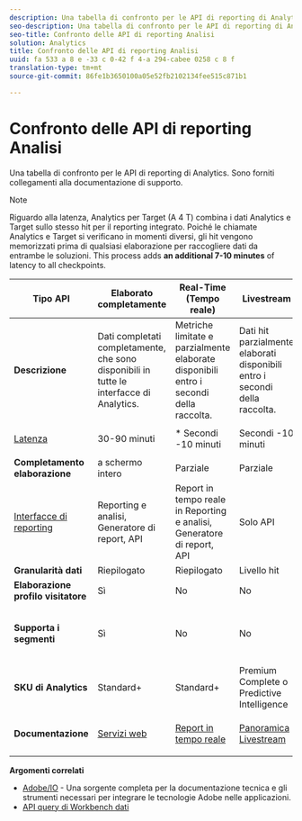 ```yaml
---
description: Una tabella di confronto per le API di reporting di Analytics. Sono forniti collegamenti alla documentazione di supporto.
seo-description: Una tabella di confronto per le API di reporting di Analytics. Sono forniti collegamenti alla documentazione di supporto.
seo-title: Confronto delle API di reporting Analisi
solution: Analytics
title: Confronto delle API di reporting Analisi
uuid: fa 533 a 8 e -33 c 0-42 f 4-a 294-cabee 0258 c 8 f
translation-type: tm+mt
source-git-commit: 86fe1b3650100a05e52fb2102134fee515c871b1

---
```



# Confronto delle API di reporting Analisi

Una tabella di confronto per le API di reporting di Analytics. Sono forniti collegamenti alla documentazione di supporto.

>[!NOTE]
>
>Riguardo alla latenza, Analytics per Target (A 4 T) combina i dati Analytics e Target sullo stesso hit per il reporting integrato. Poiché le chiamate Analytics e Target si verificano in momenti diversi, gli hit vengono memorizzati prima di qualsiasi elaborazione per raccogliere dati da entrambe le soluzioni. This process adds **an additional 7-10 minutes** of latency to all checkpoints.

<table id="table_7AF4FD678D494063ADF459B3CBC3EF3F"> 
 <thead> 
  <tr> 
   <th colname="col1" class="entry"> Tipo API </th> 
   <th colname="col2" class="entry"> Elaborato completamente </th> 
   <th colname="col3" class="entry"> Real-Time (Tempo reale) </th> 
   <th colname="col4" class="entry"> Livestream </th> 
   <th colname="col5" class="entry"> Data Warehouse </th> 
  </tr> 
 </thead>
 <tbody> 
  <tr> 
   <td colname="col1"> <b>Descrizione</b> </td> 
   <td colname="col2"> Dati completati completamente, che sono disponibili in tutte le interfacce di Analytics. </td> 
   <td colname="col3"> Metriche limitate e parzialmente elaborate disponibili entro i secondi della raccolta. </td> 
   <td colname="col4"> Dati hit parzialmente elaborati disponibili entro i secondi della raccolta. </td> 
   <td colname="col5"> Dati completati completamente elaborati, utilizzati per estrarre esportazioni di dati grandi. </td> 
  </tr> 
  <tr> 
   <td colname="col1"> <p><a href="https://marketing.adobe.com/resources/help/en_US/analytics/whitepapers/analytics-data-availability.pdf" format="https" scope="external"> Latenza</a> </p> </td> 
   <td colname="col2"> 30-90 minuti </td> 
   <td colname="col3"> * Secondi -10 minuti </td> 
   <td colname="col4"> Secondi -10 minuti </td> 
   <td colname="col5"> 90 minuti + </td> 
  </tr> 
  <tr> 
   <td colname="col1"> <b>Completamento elaborazione</b> </td> 
   <td colname="col2"> a schermo intero </td> 
   <td colname="col3"> Parziale </td> 
   <td colname="col4"> Parziale </td> 
   <td colname="col5"> a schermo intero </td> 
  </tr> 
  <tr> 
   <td colname="col1"> <a href="https://marketing.adobe.com/resources/help/en_US/reference/" format="https" scope="external"> Interfacce di reporting</a> </td> 
   <td colname="col2"> Reporting e analisi, Generatore di report, API </td> 
   <td colname="col3"> Report in tempo reale in Reporting e analisi, Generatore di report, API </td> 
   <td colname="col4"> Solo API </td> 
   <td colname="col5"> Data Warehouse e API </td> 
  </tr> 
  <tr> 
   <td colname="col1"> <b>Granularità dati</b> </td> 
   <td colname="col2"> Riepilogato </td> 
   <td colname="col3"> Riepilogato </td> 
   <td colname="col4"> Livello hit </td> 
   <td colname="col5"> Riepilogato </td> 
  </tr> 
  <tr> 
   <td colname="col1"> <b>Elaborazione profilo visitatore</b> </td> 
   <td colname="col2"> Sì </td> 
   <td colname="col3"> No </td> 
   <td colname="col4"> No </td> 
   <td colname="col5"> Sì </td> 
  </tr> 
  <tr> 
   <td colname="col1"> <b>Supporta i segmenti</b> </td> 
   <td colname="col2"> Sì </td> 
   <td colname="col3"> No </td> 
   <td colname="col4"> No </td> 
   <td colname="col5"> Sì (ma solo segmenti compatibili con Data Warehouse) </td> 
  </tr> 
  <tr> 
   <td colname="col1"> <b>SKU di Analytics</b> </td> 
   <td colname="col2"> Standard+ </td> 
   <td colname="col3"> Standard+ </td> 
   <td colname="col4"> Premium Complete o Predictive Intelligence </td> 
   <td colname="col5"> Standard+ </td> 
  </tr> 
  <tr> 
   <td colname="col1"> <b>Documentazione</b> </td> 
   <td colname="col2"> <p> <a href="https://marketing.adobe.com/developer/documentation/analytics-reporting-1-4/get-started%E2%80%8B" format="https" scope="external"> Servizi web</a> </p> </td> 
   <td colname="col3"> <p> <a href="https://marketing.adobe.com/developer/documentation/analytics-reporting-1-4/real-time" format="https" scope="external"> Report in tempo reale</a> </p> </td> 
   <td colname="col4"> <p> <a href="https://marketing.adobe.com/developer/documentation/analytics-live-stream/overview-1%E2%80%8B" format="https" scope="external"> Panoramica Livestream</a> </p> </td> 
   <td colname="col5"> <p><a href="https://marketing.adobe.com/resources/help/en_US/reference/data_warehouse.html" format="https" scope="external"> Data Warehouse</a> </p> </td> 
  </tr> 
 </tbody> 
</table>

**Argomenti correlati**

* [Adobe/IO](https://www.adobe.io/) - Una sorgente completa per la documentazione tecnica e gli strumenti necessari per integrare le tecnologie Adobe nelle applicazioni.
* [API query di Workbench dati](https://marketing.adobe.com/developer/documentation/data-workbench-query-api/c-ins-qry-api)

